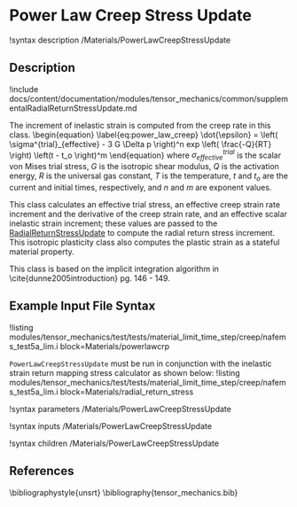 # Power Law Creep Stress Update
!syntax description /Materials/PowerLawCreepStressUpdate

## Description
!include docs/content/documentation/modules/tensor_mechanics/common/supplementalRadialReturnStressUpdate.md

The increment of inelastic strain is computed from the creep rate in this class.
\begin{equation}
  \label{eq:power_law_creep}
  \dot{\epsilon} = \left( \sigma^{trial}_{effective} - 3 G \Delta p \right)^n exp \left( \frac{-Q}{RT} \right) \left(t - t_o \right)^m
\end{equation}
where $\sigma^{trial}_{effective}$ is the scalar von Mises trial stress, $G$ is the isotropic shear modulus, $Q$ is the activation energy, $R$ is the universal gas constant, $T$ is the temperature, $t$ and $t_o$ are the current and initial times, respectively, and $n$ and $m$ are exponent values.

This class calculates an effective trial stress, an effective creep strain rate increment and the derivative of the creep strain rate, and an effective scalar inelastic strain increment; these values are passed to the [RadialReturnStressUpdate](/RadialReturnStressUpdate.md) to compute the radial return stress increment.  This isotropic plasticity class also computes the plastic strain as a stateful material property.

This class is based on the implicit integration algorithm in \cite{dunne2005introduction} pg. 146 - 149.

## Example Input File Syntax
!listing modules/tensor_mechanics/test/tests/material_limit_time_step/creep/nafems_test5a_lim.i block=Materials/powerlawcrp

`PowerLawCreepStressUpdate` must be run in conjunction with the inelastic strain return mapping stress calculator as shown below:
!listing modules/tensor_mechanics/test/tests/material_limit_time_step/creep/nafems_test5a_lim.i block=Materials/radial_return_stress

!syntax parameters /Materials/PowerLawCreepStressUpdate

!syntax inputs /Materials/PowerLawCreepStressUpdate

!syntax children /Materials/PowerLawCreepStressUpdate

## References
\bibliographystyle{unsrt}
\bibliography{tensor_mechanics.bib}
